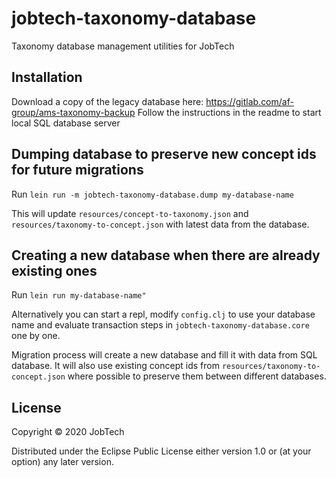 # jobtech-taxonomy-database

Taxonomy database management utilities for JobTech

## Installation

Download a copy of the legacy database here:
https://gitlab.com/af-group/ams-taxonomy-backup
Follow the instructions in the readme to start local SQL database server

## Dumping database to preserve new concept ids for future migrations

Run `lein run -m jobtech-taxonomy-database.dump my-database-name`

This will update `resources/concept-to-taxonomy.json` and `resources/taxonomy-to-concept.json`
with latest data from the database.

## Creating a new database when there are already existing ones

Run `lein run my-database-name"`

Alternatively you can start a repl, modify `config.clj` to use your database name and
evaluate transaction steps in `jobtech-taxonomy-database.core` one by one.

Migration process will create a new database and fill it with data from SQL database.
It will also use existing concept ids from `resources/taxonomy-to-concept.json` where
possible to preserve them between different databases.

## License

Copyright © 2020 JobTech

Distributed under the Eclipse Public License either version 1.0 or (at
your option) any later version.
